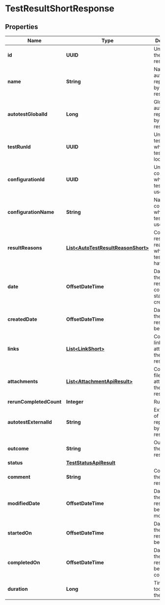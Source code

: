 

# TestResultShortResponse


## Properties

| Name | Type | Description | Notes |
|------------ | ------------- | ------------- | -------------|
|**id** | **UUID** | Unique ID of the test result |  |
|**name** | **String** | Name of autotest represented by the test result |  |
|**autotestGlobalId** | **Long** | Global ID of autotest represented by the test result |  |
|**testRunId** | **UUID** | Unique ID of test run where the test result is located |  |
|**configurationId** | **UUID** | Unique ID of configuration which the test result uses |  |
|**configurationName** | **String** | Name of configuration which the test result uses |  |
|**resultReasons** | [**List&lt;AutoTestResultReasonShort&gt;**](AutoTestResultReasonShort.md) | Collection of result reasons which the test result have |  |
|**date** | **OffsetDateTime** | Date when the test result was completed or started or created |  |
|**createdDate** | **OffsetDateTime** | Date when the test result has been created |  |
|**links** | [**List&lt;LinkShort&gt;**](LinkShort.md) | Collection of links attached to the test result |  |
|**attachments** | [**List&lt;AttachmentApiResult&gt;**](AttachmentApiResult.md) | Collection of files attached to the test result |  |
|**rerunCompletedCount** | **Integer** | Run count |  |
|**autotestExternalId** | **String** | External ID of autotest represented by the test result |  [optional] |
|**outcome** | **String** | Outcome of the test result |  [optional] |
|**status** | [**TestStatusApiResult**](TestStatusApiResult.md) |  |  [optional] |
|**comment** | **String** | Comment to the test result |  [optional] |
|**modifiedDate** | **OffsetDateTime** | Date when the test result has been modified |  [optional] |
|**startedOn** | **OffsetDateTime** | Date when the test result has been started |  [optional] |
|**completedOn** | **OffsetDateTime** | Date when the test result has been completed |  [optional] |
|**duration** | **Long** | Time which it took to run the test |  [optional] |



